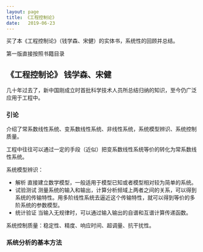 ```yaml
---
layout: page
title: 《工程控制论》 
date:   2019-06-23
---
```


<!---
版本    日期    作者    描述
v1.0    2019.06.23  lous    文件创建

-->

买了本《工程控制论》（钱学森、宋健）的实体书，系统性的回顾并总结。

第一版直接按照书籍目录

## 《工程控制论》 钱学森、宋健

几十年过去了，新中国刚成立时首批科学技术人员所总结归纳的知识，至今仍广泛应用于工程中。

### 引论

介绍了常系数线性系统、变系数线性系统、非线性系统，系统模型辨识、系统控制质量。

工程中往往可以通过一定的手段（近似）把变系数线性系统等价的转化为常系数线性系统。

系统模型辨识：
- 解析
   直接建立数学模型，一般适用于模型已知或者模型相对较为简单的系统。
- 试验测试
   测量系统的输入和输出，计算分析频域上两者之间的关系，可以得到系统的传输特性。用多阶线性系统去逼近这个传输特性，就可以得到等价的多阶系统的参数模型。
- 统计验证
  当输入无规律时，可以通过输入输出的自谱和互谱计算传递函数。

系统控制质量：稳定性、精度、响应时间、超调量、抗干扰性。

### 系统分析的基本方法

